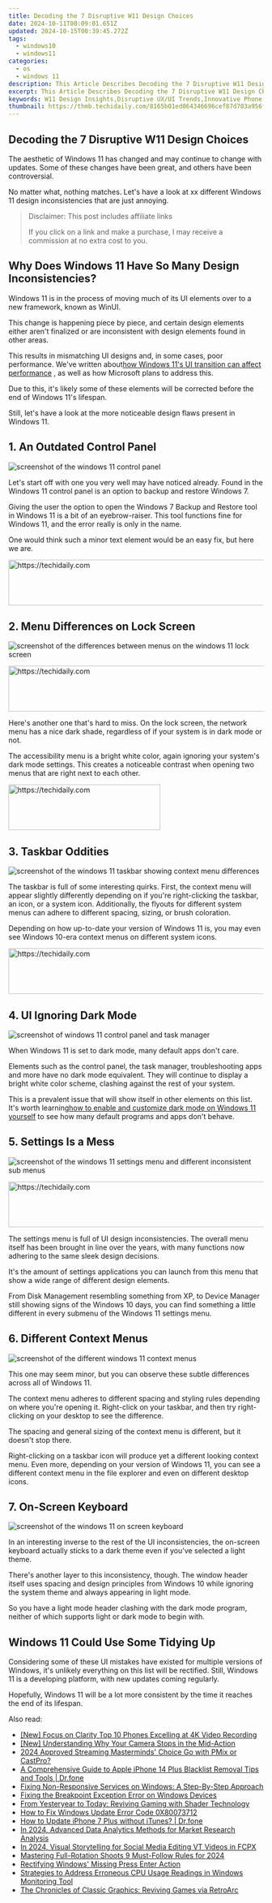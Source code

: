 ```yaml
---
title: Decoding the 7 Disruptive W11 Design Choices
date: 2024-10-11T00:09:01.651Z
updated: 2024-10-15T00:39:45.272Z
tags:
  - windows10
  - windows11
categories:
  - os
  - windows 11
description: This Article Describes Decoding the 7 Disruptive W11 Design Choices
excerpt: This Article Describes Decoding the 7 Disruptive W11 Design Choices
keywords: W11 Design Insights,Disruptive UX/UI Trends,Innovative Phone Designs,Tech Design Breakthroughs,User Experience Evolution,Smartphone UI Changes,Gadget Design Disruption
thumbnail: https://thmb.techidaily.com/8165b01ed064346696cef87d703a956f25f7e75ad27ec5fc1142917a3643401d.jpg
---
```


## Decoding the 7 Disruptive W11 Design Choices

 The aesthetic of Windows 11 has changed and may continue to change with updates. Some of these changes have been great, and others have been controversial.

 No matter what, nothing matches. Let's have a look at xx different Windows 11 design inconsistencies that are just annoying.

>  Disclaimer: This post includes affiliate links
>
>  If you click on a link and make a purchase, I may receive a commission at no extra cost to you.
>

## Why Does Windows 11 Have So Many Design Inconsistencies?

 Windows 11 is in the process of moving much of its UI elements over to a new framework, known as WinUI.

 This change is happening piece by piece, and certain design elements either aren't finalized or are inconsistent with design elements found in other areas.

 This results in mismatching UI designs and, in some cases, poor performance. We've written about[how Windows 11's UI transition can affect performance](https://www.makeuseof.com/how-microsoft-improves-windows-11-performance/) , as well as how Microsoft plans to address this.

 Due to this, it's likely some of these elements will be corrected before the end of Windows 11's lifespan.

 Still, let's have a look at the more noticeable design flaws present in Windows 11.

## 1\. An Outdated Control Panel

![screenshot of the windows 11 control panel](https://static1.makeuseofimages.com/wordpress/wp-content/uploads/2022/11/screenshot_of_outdated_windows_11_control_panel.jpg)

 Let's start off with one you very well may have noticed already. Found in the Windows 11 control panel is an option to backup and restore Windows 7.

 Giving the user the option to open the Windows 7 Backup and Restore tool in Windows 11 is a bit of an eyebrow-raiser. This tool functions fine for Windows 11, and the error really is only in the name.

 One would think such a minor text element would be an easy fix, but here we are.

<!-- affiliate ads begin -->
<a href="https://ephamedtechinc.pxf.io/c/5597632/2136627/26400" target="_top" id="2136627">
  <img src="//a.impactradius-go.com/display-ad/26400-2136627" border="0" alt="https://techidaily.com" width="728" height="90"/>
</a>
<img height="0" width="0" src="https://ephamedtechinc.pxf.io/i/5597632/2136627/26400" style="position:absolute;visibility:hidden;" border="0" />
<!-- affiliate ads end -->

## 2\. Menu Differences on Lock Screen

![screenshot of the differences between menus on the windows 11 lock screen](https://static1.makeuseofimages.com/wordpress/wp-content/uploads/2022/11/screenshot_of_windows_11_lockscreen_differences.jpg)

<!-- affiliate ads begin -->
<a href="https://ursime.pxf.io/c/5597632/2136536/16384" target="_top" id="2136536">
  <img src="//a.impactradius-go.com/display-ad/16384-2136536" border="0" alt="https://techidaily.com" width="728" height="90"/>
</a>
<img height="0" width="0" src="https://ursime.pxf.io/i/5597632/2136536/16384" style="position:absolute;visibility:hidden;" border="0" />
<!-- affiliate ads end -->

 Here's another one that's hard to miss. On the lock screen, the network menu has a nice dark shade, regardless of if your system is in dark mode or not.

 The accessibility menu is a bright white color, again ignoring your system's dark mode settings. This creates a noticeable contrast when opening two menus that are right next to each other.

<!-- affiliate ads begin -->
<a href="https://homestyler.sjv.io/c/5597632/1943648/22993" target="_top" id="1943648">
  <img src="//a.impactradius-go.com/display-ad/22993-1943648" border="0" alt="https://techidaily.com" width="300" height="90"/>
</a>
<img height="0" width="0" src="https://homestyler.sjv.io/i/5597632/1943648/22993" style="position:absolute;visibility:hidden;" border="0" />
<!-- affiliate ads end -->

## 3\. Taskbar Oddities

![screenshot of the windows 11 taskbar showing context menu differences](https://static1.makeuseofimages.com/wordpress/wp-content/uploads/2022/11/screenshot_of_windows_11_taskbar_context_menu_differences.jpg)

 The taskbar is full of some interesting quirks. First, the context menu will appear slightly differently depending on if you're right-clicking the taskbar, an icon, or a system icon. Additionally, the flyouts for different system menus can adhere to different spacing, sizing, or brush coloration.

 Depending on how up-to-date your version of Windows 11 is, you may even see Windows 10-era context menus on different system icons.

<!-- affiliate ads begin -->
<a href="https://appsumo.8odi.net/c/5597632/2044583/7443" target="_top" id="2044583">
  <img src="//a.impactradius-go.com/display-ad/7443-2044583" border="0" alt="https://techidaily.com" width="728" height="90"/>
</a>
<img height="0" width="0" src="https://appsumo.8odi.net/i/5597632/2044583/7443" style="position:absolute;visibility:hidden;" border="0" />
<!-- affiliate ads end -->

## 4\. UI Ignoring Dark Mode

![screenshot of windows 11 control panel and task manager](https://static1.makeuseofimages.com/wordpress/wp-content/uploads/2022/11/screenshot_of_windows_11_control_panel.jpg)

 When Windows 11 is set to dark mode, many default apps don't care.

 Elements such as the control panel, the task manager, troubleshooting apps and more have no dark mode equivalent. They will continue to display a bright white color scheme, clashing against the rest of your system.

 This is a prevalent issue that will show itself in other elements on this list. It's worth learning[how to enable and customize dark mode on Windows 11 yourself](https://www.makeuseof.com/windows-11-dark-mode/) to see how many default programs and apps don't behave.

## 5\. Settings Is a Mess

![screenshot of the windows 11 settings menu and different inconsistent sub menus](https://static1.makeuseofimages.com/wordpress/wp-content/uploads/2022/11/screenshot_of_windows_11_settings_inconsistencies-1.jpg)

<!-- affiliate ads begin -->
<a href="https://appsumo.8odi.net/c/5597632/2111968/7443" target="_top" id="2111968">
  <img src="//a.impactradius-go.com/display-ad/7443-2111968" border="0" alt="https://techidaily.com" width="728" height="90"/>
</a>
<img height="0" width="0" src="https://appsumo.8odi.net/i/5597632/2111968/7443" style="position:absolute;visibility:hidden;" border="0" />
<!-- affiliate ads end -->

 The settings menu is full of UI design inconsistencies. The overall menu itself has been brought in line over the years, with many functions now adhering to the same sleek design decisions.

 It's the amount of settings applications you can launch from this menu that show a wide range of different design elements.

 From Disk Management resembling something from XP, to Device Manager still showing signs of the Windows 10 days, you can find something a little different in every submenu of the Windows 11 settings menu.

## 6\. Different Context Menus

![screenshot of the different windows 11 context menus](https://static1.makeuseofimages.com/wordpress/wp-content/uploads/2022/11/screenshot_of_windows_11_context_menus.jpg)

 This one may seem minor, but you can observe these subtle differences across all of Windows 11.

 The context menu adheres to different spacing and styling rules depending on where you're opening it. Right-click on your taskbar, and then try right-clicking on your desktop to see the difference.

 The spacing and general sizing of the context menu is different, but it doesn't stop there.

 Right-clicking on a taskbar icon will produce yet a different looking context menu. Even more, depending on your version of Windows 11, you can see a different context menu in the file explorer and even on different desktop icons.

## 7\. On-Screen Keyboard

![screenshot of the windows 11 on screen keyboard](https://static1.makeuseofimages.com/wordpress/wp-content/uploads/2022/11/screenshot_of_windows_11_onscreen_keyboard.jpg)

 In an interesting inverse to the rest of the UI inconsistencies, the on-screen keyboard actually sticks to a dark theme even if you've selected a light theme.

 There's another layer to this inconsistency, though. The window header itself uses spacing and design principles from Windows 10 while ignoring the system theme and always appearing in light mode.

 So you have a light mode header clashing with the dark mode program, neither of which supports light or dark mode to begin with.

## Windows 11 Could Use Some Tidying Up

 Considering some of these UI mistakes have existed for multiple versions of Windows, it's unlikely everything on this list will be rectified. Still, Windows 11 is a developing platform, with new updates coming regularly.

 Hopefully, Windows 11 will be a lot more consistent by the time it reaches the end of its lifespan.

<ins class="adsbygoogle"
     style="display:block"
     data-ad-format="autorelaxed"
     data-ad-client="ca-pub-7571918770474297"
     data-ad-slot="1223367746"></ins>

<ins class="adsbygoogle"
     style="display:block"
     data-ad-client="ca-pub-7571918770474297"
     data-ad-slot="8358498916"
     data-ad-format="auto"
     data-full-width-responsive="true"></ins>

<span class="atpl-alsoreadstyle">Also read:</span>
<div><ul>
<li><a href="https://article-helps.techidaily.com/new-focus-on-clarity-top-10-phones-excelling-at-4k-video-recording/"><u>[New] Focus on Clarity Top 10 Phones Excelling at 4K Video Recording</u></a></li>
<li><a href="https://some-guidance.techidaily.com/new-understanding-why-your-camera-stops-in-the-mid-action/"><u>[New] Understanding Why Your Camera Stops in the Mid-Action</u></a></li>
<li><a href="https://fox-links.techidaily.com/2024-approved-streaming-masterminds-choice-go-with-pmix-or-castpro/"><u>2024 Approved Streaming Masterminds' Choice Go with PMix or CastPro?</u></a></li>
<li><a href="https://iphone-unlock.techidaily.com/a-comprehensive-guide-to-apple-iphone-14-plus-blacklist-removal-tips-and-tools-drfone-by-drfone-ios/"><u>A Comprehensive Guide to Apple iPhone 14 Plus Blacklist Removal Tips and Tools | Dr.fone</u></a></li>
<li><a href="https://win11-tips.techidaily.com/fixing-non-responsive-services-on-windows-a-step-by-step-approach/"><u>Fixing Non-Responsive Services on Windows: A Step-By-Step Approach</u></a></li>
<li><a href="https://win11-tips.techidaily.com/fixing-the-breakpoint-exception-error-on-windows-devices/"><u>Fixing the Breakpoint Exception Error on Windows Devices</u></a></li>
<li><a href="https://win11-tips.techidaily.com/from-yesteryear-to-today-reviving-gaming-with-shader-technology/"><u>From Yesteryear to Today: Reviving Gaming with Shader Technology</u></a></li>
<li><a href="https://win11-tips.techidaily.com/how-to-fix-windows-update-error-code-0x80073712/"><u>How to Fix Windows Update Error Code 0X80073712</u></a></li>
<li><a href="https://review-topics.techidaily.com/how-to-update-iphone-7-plus-without-itunes-drfone-by-drfone-ios-system-repair-ios-system-repair/"><u>How to Update iPhone 7 Plus without iTunes? | Dr.fone</u></a></li>
<li><a href="https://extra-resources.techidaily.com/in-2024-advanced-data-analytics-methods-for-market-research-analysis/"><u>In 2024, Advanced Data Analytics Methods for Market Research Analysis</u></a></li>
<li><a href="https://instagram-video-recordings.techidaily.com/in-2024-visual-storytelling-for-social-media-editing-vt-videos-in-fcpx/"><u>In 2024, Visual Storytelling for Social Media Editing VT Videos in FCPX</u></a></li>
<li><a href="https://extra-approaches.techidaily.com/mastering-full-rotation-shoots-9-must-follow-rules-for-2024/"><u>Mastering Full-Rotation Shoots 9 Must-Follow Rules for 2024</u></a></li>
<li><a href="https://driver-error.techidaily.com/rectifying-windows-missing-press-enter-action/"><u>Rectifying Windows' Missing Press Enter Action</u></a></li>
<li><a href="https://win11-tips.techidaily.com/strategies-to-address-erroneous-cpu-usage-readings-in-windows-monitoring-tool/"><u>Strategies to Address Erroneous CPU Usage Readings in Windows Monitoring Tool</u></a></li>
<li><a href="https://win11-tips.techidaily.com/the-chronicles-of-classic-graphics-reviving-games-via-retroarc/"><u>The Chronicles of Classic Graphics: Reviving Games via RetroArc</u></a></li>
</ul></div>


